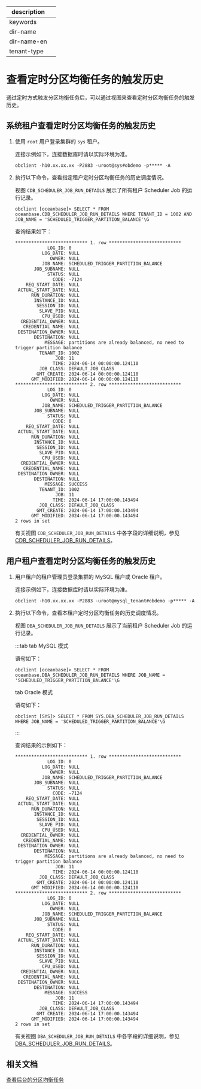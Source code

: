 |description||
|---|---|
|keywords||
|dir-name||
|dir-name-en||
|tenant-type||

# 查看定时分区均衡任务的触发历史

通过定时方式触发分区均衡任务后，可以通过视图来查看定时分区均衡任务的触发历史。

## 系统租户查看定时分区均衡任务的触发历史

1. 使用 `root` 用户登录集群的 `sys` 租户。

   连接示例如下，连接数据库时请以实际环境为准。

   ```shell
   obclient -h10.xx.xx.xx -P2883 -uroot@sys#obdemo -p***** -A
   ```

2. 执行以下命令，查看指定租户定时分区均衡任务的历史调度情况。

   视图 `CDB_SCHEDULER_JOB_RUN_DETAILS` 展示了所有租户 Scheduler Job 的运行记录。

   ```shell
   obclient [oceanbase]> SELECT * FROM oceanbase.CDB_SCHEDULER_JOB_RUN_DETAILS WHERE TENANT_ID = 1002 AND JOB_NAME = 'SCHEDULED_TRIGGER_PARTITION_BALANCE'\G
   ```

   查询结果如下：

   ```shell
   *************************** 1. row ***************************
               LOG_ID: 0
             LOG_DATE: NULL
                OWNER: NULL
             JOB_NAME: SCHEDULED_TRIGGER_PARTITION_BALANCE
          JOB_SUBNAME: NULL
               STATUS: NULL
                 CODE: -7124
       REQ_START_DATE: NULL
    ACTUAL_START_DATE: NULL
         RUN_DURATION: NULL
          INSTANCE_ID: NULL
           SESSION_ID: NULL
            SLAVE_PID: NULL
             CPU_USED: NULL
     CREDENTIAL_OWNER: NULL
      CREDENTIAL_NAME: NULL
    DESTINATION_OWNER: NULL
          DESTINATION: NULL
              MESSAGE: partitions are already balanced, no need to trigger partition balance
            TENANT_ID: 1002
                  JOB: 11
                 TIME: 2024-06-14 00:00:00.124110
            JOB_CLASS: DEFAULT_JOB_CLASS
           GMT_CREATE: 2024-06-14 00:00:00.124110
         GMT_MODIFIED: 2024-06-14 00:00:00.124110
   *************************** 2. row ***************************
               LOG_ID: 0
             LOG_DATE: NULL
                OWNER: NULL
             JOB_NAME: SCHEDULED_TRIGGER_PARTITION_BALANCE
          JOB_SUBNAME: NULL
               STATUS: NULL
                 CODE: 0
       REQ_START_DATE: NULL
    ACTUAL_START_DATE: NULL
         RUN_DURATION: NULL
          INSTANCE_ID: NULL
           SESSION_ID: NULL
            SLAVE_PID: NULL
             CPU_USED: NULL
     CREDENTIAL_OWNER: NULL
      CREDENTIAL_NAME: NULL
    DESTINATION_OWNER: NULL
          DESTINATION: NULL
              MESSAGE: SUCCESS
            TENANT_ID: 1002
                  JOB: 11
                 TIME: 2024-06-14 17:00:00.143494
            JOB_CLASS: DEFAULT_JOB_CLASS
           GMT_CREATE: 2024-06-14 17:00:00.143494
         GMT_MODIFIED: 2024-06-14 17:00:00.143494
   2 rows in set
   ```

   有关视图 `CDB_SCHEDULER_JOB_RUN_DETAILS` 中各字段的详细说明，参见 [CDB_SCHEDULER_JOB_RUN_DETAILS](../../../../100.cdb_scheduler_job_run_details-of-sys-tenant.md)。

## 用户租户查看定时分区均衡任务的触发历史

1. 用户租户的租户管理员登录集群的 MySQL 租户或 Oracle 租户。

   连接示例如下，连接数据库时请以实际环境为准。

   ```shell
   obclient -h10.xx.xx.xx -P2883 -uroot@mysql_tenant#obdemo -p***** -A
   ```

2. 执行以下命令，查看本租户定时分区均衡任务的历史调度情况。

   视图 `DBA_SCHEDULER_JOB_RUN_DETAILS` 展示了当前租户 Scheduler Job 的运行记录。

   :::tab
   tab MySQL 模式

   语句如下：

   ```shell
   obclient [oceanbase]> SELECT * FROM oceanbase.DBA_SCHEDULER_JOB_RUN_DETAILS WHERE JOB_NAME = 'SCHEDULED_TRIGGER_PARTITION_BALANCE'\G
   ```

   tab Oracle 模式

   语句如下：

   ```shell
   obclient [SYS]> SELECT * FROM SYS.DBA_SCHEDULER_JOB_RUN_DETAILS WHERE JOB_NAME = 'SCHEDULED_TRIGGER_PARTITION_BALANCE'\G
   ```
   :::

   查询结果的示例如下：

   ```shell
   *************************** 1. row ***************************
               LOG_ID: 0
             LOG_DATE: NULL
                OWNER: NULL
             JOB_NAME: SCHEDULED_TRIGGER_PARTITION_BALANCE
          JOB_SUBNAME: NULL
               STATUS: NULL
                 CODE: -7124
       REQ_START_DATE: NULL
    ACTUAL_START_DATE: NULL
         RUN_DURATION: NULL
          INSTANCE_ID: NULL
           SESSION_ID: NULL
            SLAVE_PID: NULL
             CPU_USED: NULL
     CREDENTIAL_OWNER: NULL
      CREDENTIAL_NAME: NULL
    DESTINATION_OWNER: NULL
          DESTINATION: NULL
              MESSAGE: partitions are already balanced, no need to trigger partition balance
                  JOB: 11
                 TIME: 2024-06-14 00:00:00.124110
            JOB_CLASS: DEFAULT_JOB_CLASS
           GMT_CREATE: 2024-06-14 00:00:00.124110
         GMT_MODIFIED: 2024-06-14 00:00:00.124110
   *************************** 2. row ***************************
               LOG_ID: 0
             LOG_DATE: NULL
                OWNER: NULL
             JOB_NAME: SCHEDULED_TRIGGER_PARTITION_BALANCE
          JOB_SUBNAME: NULL
               STATUS: NULL
                 CODE: 0
       REQ_START_DATE: NULL
    ACTUAL_START_DATE: NULL
         RUN_DURATION: NULL
          INSTANCE_ID: NULL
           SESSION_ID: NULL
            SLAVE_PID: NULL
             CPU_USED: NULL
     CREDENTIAL_OWNER: NULL
      CREDENTIAL_NAME: NULL
    DESTINATION_OWNER: NULL
          DESTINATION: NULL
              MESSAGE: SUCCESS
                  JOB: 11
                 TIME: 2024-06-14 17:00:00.143494
            JOB_CLASS: DEFAULT_JOB_CLASS
           GMT_CREATE: 2024-06-14 17:00:00.143494
         GMT_MODIFIED: 2024-06-14 17:00:00.143494
   2 rows in set
   ```

   有关视图 `DBA_SCHEDULER_JOB_RUN_DETAILS` 中各字段的详细说明，参见 [DBA_SCHEDULER_JOB_RUN_DETAILS](../../../../200.cdb_scheduler_job_run_details-of-oracle-mode.md)。

## 相关文档

[查看后台的分区均衡任务](500.view-background-partition-balancing-task.md)







